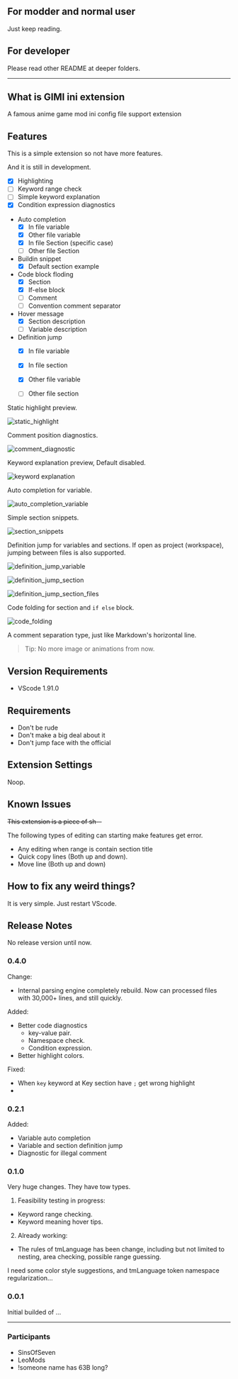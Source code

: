 ## For modder and normal user

Just keep reading.

## For developer

Please read other README at deeper folders.

---

## What is GIMI ini extension 

A famous anime game mod ini config file support extension

## Features

This is a simple extension so not have more features.

And it is still in development.

 - [x] Highlighting
 - [ ] Keyword range check
 - [ ] Simple keyword explanation
 - [x] Condition expression diagnostics

 - Auto completion
   - [x] In file variable
   - [x] Other file variable
   - [x] In file Section (specific case)
   - [ ] Other file Section
 - Buildin snippet
   - [x] Default section example
 - Code block floding
   - [x] Section
   - [x] If-else block
   - [ ] Comment
   - [ ] Convention comment separator
 - Hover message
   - [x] Section description
   - [ ] Variable description
 - Definition jump
   - [x] In file variable
   - [x] In file section
   - [x] Other file variable
   - [ ] Other file section


Static highlight preview.

![static_highlight](images/static_highlight_v1.png)


Comment position diagnostics.

![comment_diagnostic](images/comment_diagnostic.jpg)


<!-- Also section call diagnostics.

![section_call_diagnostic](images/section_call_diagnostic.jpg) -->


Keyword explanation preview, Default disabled.

![keyword explanation](images/hover_msg_v1.gif)


Auto completion for variable.

![auto_completion_variable](images/auto_completion_variable.gif)


Simple section snippets.

![section_snippets](images/section_snippets.gif)


Definition jump for variables and sections. If open as project (workspace), jumping between files is also supported.

![definition_jump_variable](images/definition_jump_variable.gif)

![definition_jump_section](images/definition_jump_section.gif)

![definition_jump_section_files](images/definition_jump_section_files.gif)


Code folding for section and `if else` block.

![code_folding](images/code_folding.gif)


A comment separation type, just like Markdown's horizontal line.

<!-- Of course more description on it. Leave a empty line above and below to work.

![separation_folding](images/separation_folding.jpg) -->


> Tip: No more image or animations from now.

## Version Requirements
 - VScode 1.91.0

## Requirements

 - Don't be rude
 - Don't make a big deal about it
 - Don't jump face with the official

## Extension Settings

Noop.

<!-- Include if your extension adds any VS Code settings through the `contributes.configuration` extension point.

For example:

This extension contributes the following settings:

* `myExtension.enable`: Enable/disable this extension.
* `myExtension.thing`: Set to `blah` to do something. -->

## Known Issues

~~This extension is a piece of sh--~~

The following types of editing can starting make features get error.

 - Any editing when range is contain section title
 - Quick copy lines (Both up and down).
 - Move line (Both up and down)

## How to fix any weird things?

It is very simple. Just restart VScode.

## Release Notes

No release version until now.

### 0.4.0

Change:
 - Internal parsing engine completely rebuild.
 Now can processed files with 30,000+ lines, and still quickly.

Added:
 - Better code diagnostics
   - key-value pair.
   - Namespace check.
   - Condition expression.
 - Better highlight colors.

Fixed:
 - When `key` keyword at Key section have `;` get wrong highlight
 - 

### 0.2.1
Added:
 - Variable auto completion
 - Variable and section definition jump
 - Diagnostic for illegal comment

### 0.1.0

Very huge changes. They have tow types.
 1. Feasibility testing in progress:
   - Keyword range checking.
   - Keyword meaning hover tips.
 2. Already working:
   - The rules of tmLanguage has been change,
     including but not limited to nesting, area checking, possible range guessing.

I need some color style suggestions, and tmLanguage token namespace regularization...

### 0.0.1

Initial builded of ...

---

### Participants

 - SinsOfSeven 
 - LeoMods 
 - !someone name has 63B long? 

<!-- ## Working with Markdown

You can author your README using Visual Studio Code. Here are some useful editor keyboard shortcuts:

* Split the editor (`Cmd+\` on macOS or `Ctrl+\` on Windows and Linux).
* Toggle preview (`Shift+Cmd+V` on macOS or `Shift+Ctrl+V` on Windows and Linux).
* Press `Ctrl+Space` (Windows, Linux, macOS) to see a list of Markdown snippets.

## For more information

* [Visual Studio Code's Markdown Support](http://code.visualstudio.com/docs/languages/markdown)
* [Markdown Syntax Reference](https://help.github.com/articles/markdown-basics/)

**Enjoy!** -->
